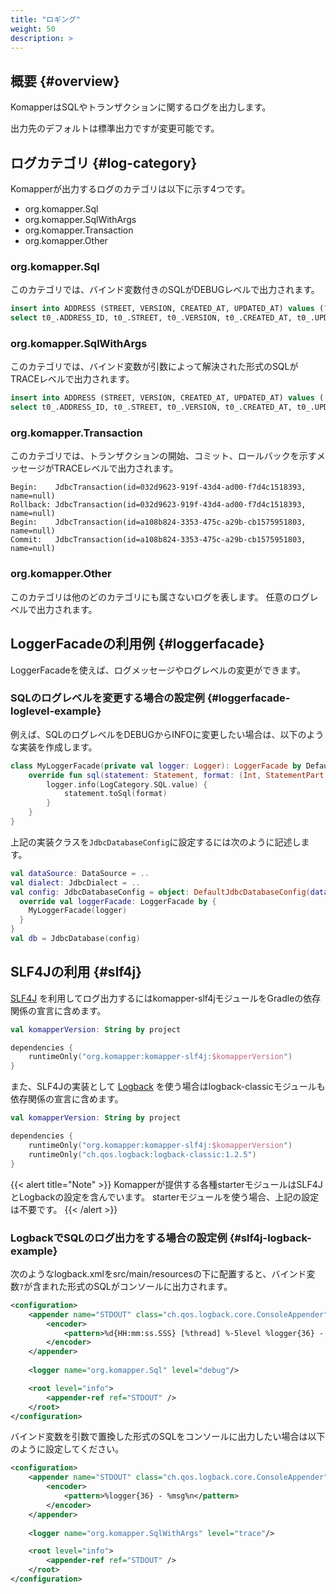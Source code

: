 ```yaml
---
title: "ロギング"
weight: 50
description: >
---
```


## 概要 {#overview}

KomapperはSQLやトランザクションに関するログを出力します。

出力先のデフォルトは標準出力ですが変更可能です。

## ログカテゴリ {#log-category}

Komapperが出力するログのカテゴリは以下に示す4つです。

- org.komapper.Sql
- org.komapper.SqlWithArgs
- org.komapper.Transaction
- org.komapper.Other

### org.komapper.Sql

このカテゴリでは、バインド変数付きのSQLがDEBUGレベルで出力されます。

```sql
insert into ADDRESS (STREET, VERSION, CREATED_AT, UPDATED_AT) values (?, ?, ?, ?)
select t0_.ADDRESS_ID, t0_.STREET, t0_.VERSION, t0_.CREATED_AT, t0_.UPDATED_AT from ADDRESS as t0_ where t0_.ADDRESS_ID = ?
```

### org.komapper.SqlWithArgs

このカテゴリでは、バインド変数が引数によって解決された形式のSQLがTRACEレベルで出力されます。

```sql
insert into ADDRESS (STREET, VERSION, CREATED_AT, UPDATED_AT) values ('street A', 0, '2021-07-31T21:23:24.511', '2021-07-31T21:23:24.511')
select t0_.ADDRESS_ID, t0_.STREET, t0_.VERSION, t0_.CREATED_AT, t0_.UPDATED_AT from ADDRESS as t0_ where t0_.ADDRESS_ID = 1
```

### org.komapper.Transaction

このカテゴリでは、トランザクションの開始、コミット、ロールバックを示すメッセージがTRACEレベルで出力されます。

```
Begin:    JdbcTransaction(id=032d9623-919f-43d4-ad00-f7d4c1518393, name=null)
Rollback: JdbcTransaction(id=032d9623-919f-43d4-ad00-f7d4c1518393, name=null)
Begin:    JdbcTransaction(id=a108b824-3353-475c-a29b-cb1575951803, name=null)
Commit:   JdbcTransaction(id=a108b824-3353-475c-a29b-cb1575951803, name=null)
```

### org.komapper.Other

このカテゴリは他のどのカテゴリにも属さないログを表します。
任意のログレベルで出力されます。

## LoggerFacadeの利用例 {#loggerfacade}

LoggerFacadeを使えば、ログメッセージやログレベルの変更ができます。

### SQLのログレベルを変更する場合の設定例 {#loggerfacade-loglevel-example}

例えば、SQLのログレベルをDEBUGからINFOに変更したい場合は、以下のような実装を作成します。

```kotlin
class MyLoggerFacade(private val logger: Logger): LoggerFacade by DefaultLoggerFacade(logger) {
    override fun sql(statement: Statement, format: (Int, StatementPart.PlaceHolder) -> CharSequence) {
        logger.info(LogCategory.SQL.value) {
            statement.toSql(format)
        }
    }
}
```

上記の実装クラスを`JdbcDatabaseConfig`に設定するには次のように記述します。

```kotlin
val dataSource: DataSource = ..
val dialect: JdbcDialect = ..
val config: JdbcDatabaseConfig = object: DefaultJdbcDatabaseConfig(dataSource, dialect) {
  override val loggerFacade: LoggerFacade by {
    MyLoggerFacade(logger)
  }
}
val db = JdbcDatabase(config)
```

## SLF4Jの利用 {#slf4j}

[SLF4J](http://www.slf4j.org/) を利用してログ出力するにはkomapper-slf4jモジュールをGradleの依存関係の宣言に含めます。

```kotlin
val komapperVersion: String by project

dependencies {
    runtimeOnly("org.komapper:komapper-slf4j:$komapperVersion")
}
```

また、SLF4Jの実装として [Logback](http://logback.qos.ch/) を使う場合はlogback-classicモジュールも依存関係の宣言に含めます。

```kotlin
val komapperVersion: String by project

dependencies {
    runtimeOnly("org.komapper:komapper-slf4j:$komapperVersion")
    runtimeOnly("ch.qos.logback:logback-classic:1.2.5")
}
```

{{< alert title="Note" >}}
Komapperが提供する各種starterモジュールはSLF4JとLogbackの設定を含んでいます。
starterモジュールを使う場合、上記の設定は不要です。
{{< /alert >}}

### LogbackでSQLのログ出力をする場合の設定例 {#slf4j-logback-example}

次のようなlogback.xmlをsrc/main/resourcesの下に配置すると、バインド変数`?`が含まれた形式のSQLがコンソールに出力されます。

```xml
<configuration>
    <appender name="STDOUT" class="ch.qos.logback.core.ConsoleAppender">
        <encoder>
            <pattern>%d{HH:mm:ss.SSS} [%thread] %-5level %logger{36} - %msg%n</pattern>
        </encoder>
    </appender>
    
    <logger name="org.komapper.Sql" level="debug"/>

    <root level="info">
        <appender-ref ref="STDOUT" />
    </root>
</configuration>
```

バインド変数を引数で置換した形式のSQLをコンソールに出力したい場合は以下のように設定してください。

```xml
<configuration>
    <appender name="STDOUT" class="ch.qos.logback.core.ConsoleAppender">
        <encoder>
            <pattern>%logger{36} - %msg%n</pattern>
        </encoder>
    </appender>
    
    <logger name="org.komapper.SqlWithArgs" level="trace"/>

    <root level="info">
        <appender-ref ref="STDOUT" />
    </root>
</configuration>
```
